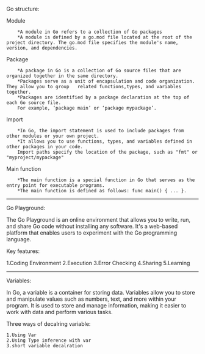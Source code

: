 Go structure:

Module

        *A module in Go refers to a collection of Go packages
        *A module is defined by a go.mod file located at the root of the project directory. The go.mod file specifies the module's name, version, and dependencies.   
         
Package

        *A package in Go is a collection of Go source files that are organized together in the same directory.
        *Packages serve as a unit of encapsulation and code organization. They allow you to group   related functions,types, and variables together.                                             
        *Packages are identified by a package declaration at the top of each Go source file. 
        For example, ‘package main’ or ‘package mypackage’.   
                                           
Import

        *In Go, the import statement is used to include packages from other modules or your own project.
        *It allows you to use functions, types, and variables defined in other packages in your code.
        Import paths specify the location of the package, such as "fmt" or "myproject/mypackage"

Main function

        *The main function is a special function in Go that serves as the entry point for executable programs.
        *The main function is defined as follows: func main() { ... }.

---------------------------------------------------------------------------------------------------------
Go Playground:

The Go Playground is an online environment that allows you to write, run, and share Go code without installing any software. 
It's a web-based platform that enables users to experiment with the Go programming language.

Key features:

1.Coding Environment
2.Execution
3.Error Checking
4.Sharing
5.Learning

---------------------------------------------------------------------------------------------------------
Variables:

In Go, a variable is a container for storing data. Variables allow you to store and manipulate values such as numbers, text, and more within your program.
It is used to store and manage information, making it easier to work with data and perform various tasks.

Three ways of decalring variable:

    1.Using Var
    2.Using Type inference with var
    3.short variable decalration

